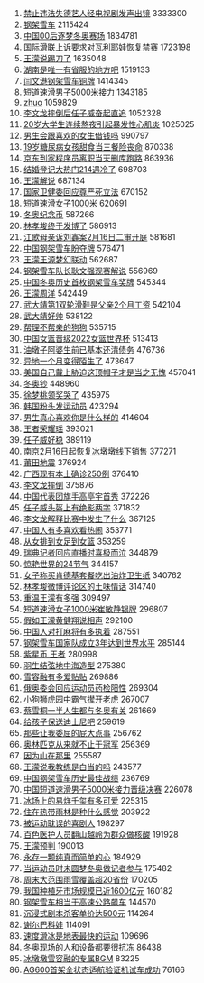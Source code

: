 1. [禁止违法失德艺人经电视剧发声出镜](https://s.weibo.com//weibo?q=%23%E7%A6%81%E6%AD%A2%E8%BF%9D%E6%B3%95%E5%A4%B1%E5%BE%B7%E8%89%BA%E4%BA%BA%E7%BB%8F%E7%94%B5%E8%A7%86%E5%89%A7%E5%8F%91%E5%A3%B0%E5%87%BA%E9%95%9C%23&Refer=top) 3333300
2. [钢架雪车](https://s.weibo.com//weibo?q=%E9%92%A2%E6%9E%B6%E9%9B%AA%E8%BD%A6&Refer=top) 2115424
3. [中国00后逐梦冬奥赛场](https://s.weibo.com//weibo?q=%23%E4%B8%AD%E5%9B%BD00%E5%90%8E%E9%80%90%E6%A2%A6%E5%86%AC%E5%A5%A5%E8%B5%9B%E5%9C%BA%23&Refer=top) 1834781
4. [国际滑联上诉要求对瓦利耶娃恢复禁赛](https://s.weibo.com//weibo?q=%23%E5%9B%BD%E9%99%85%E6%BB%91%E8%81%94%E4%B8%8A%E8%AF%89%E8%A6%81%E6%B1%82%E5%AF%B9%E7%93%A6%E5%88%A9%E8%80%B6%E5%A8%83%E6%81%A2%E5%A4%8D%E7%A6%81%E8%B5%9B%23&Refer=top) 1723198
5. [王濛说踢刀了](https://s.weibo.com//weibo?q=%23%E7%8E%8B%E6%BF%9B%E8%AF%B4%E8%B8%A2%E5%88%80%E4%BA%86%23&Refer=top) 1635048
6. [湖南是唯一有省服的地方吧](https://s.weibo.com//weibo?q=%23%E6%B9%96%E5%8D%97%E6%98%AF%E5%94%AF%E4%B8%80%E6%9C%89%E7%9C%81%E6%9C%8D%E7%9A%84%E5%9C%B0%E6%96%B9%E5%90%A7%23&Refer=top) 1519133
7. [闫文港钢架雪车铜牌](https://s.weibo.com//weibo?q=%23%E9%97%AB%E6%96%87%E6%B8%AF%E9%92%A2%E6%9E%B6%E9%9B%AA%E8%BD%A6%E9%93%9C%E7%89%8C%23&Refer=top) 1414345
8. [短道速滑男子5000米接力](https://s.weibo.com//weibo?q=%23%E7%9F%AD%E9%81%93%E9%80%9F%E6%BB%91%E7%94%B7%E5%AD%905000%E7%B1%B3%E6%8E%A5%E5%8A%9B%23&Refer=top) 1343185
9. [zhuo](https://s.weibo.com//weibo?q=zhuo&Refer=top) 1059829
10. [李文龙摔倒后任子威奋起直追](https://s.weibo.com//weibo?q=%23%E6%9D%8E%E6%96%87%E9%BE%99%E6%91%94%E5%80%92%E5%90%8E%E4%BB%BB%E5%AD%90%E5%A8%81%E5%A5%8B%E8%B5%B7%E7%9B%B4%E8%BF%BD%23&Refer=top) 1052328
11. [20岁大学生连续熬夜引起暴发性心肌炎](https://s.weibo.com//weibo?q=%2320%E5%B2%81%E5%A4%A7%E5%AD%A6%E7%94%9F%E8%BF%9E%E7%BB%AD%E7%86%AC%E5%A4%9C%E5%BC%95%E8%B5%B7%E6%9A%B4%E5%8F%91%E6%80%A7%E5%BF%83%E8%82%8C%E7%82%8E%23&Refer=top) 1025025
12. [男生会跟喜欢的女生借钱吗](https://s.weibo.com//weibo?q=%23%E7%94%B7%E7%94%9F%E4%BC%9A%E8%B7%9F%E5%96%9C%E6%AC%A2%E7%9A%84%E5%A5%B3%E7%94%9F%E5%80%9F%E9%92%B1%E5%90%97%23&Refer=top) 990797
13. [19岁糖尿病女孩甜食当三餐险丧命](https://s.weibo.com//weibo?q=%2319%E5%B2%81%E7%B3%96%E5%B0%BF%E7%97%85%E5%A5%B3%E5%AD%A9%E7%94%9C%E9%A3%9F%E5%BD%93%E4%B8%89%E9%A4%90%E9%99%A9%E4%B8%A7%E5%91%BD%23&Refer=top) 870338
14. [京东到家程序员离职当天删库跑路](https://s.weibo.com//weibo?q=%23%E4%BA%AC%E4%B8%9C%E5%88%B0%E5%AE%B6%E7%A8%8B%E5%BA%8F%E5%91%98%E7%A6%BB%E8%81%8C%E5%BD%93%E5%A4%A9%E5%88%A0%E5%BA%93%E8%B7%91%E8%B7%AF%23&Refer=top) 863936
15. [结婚登记大热门214遇冷了](https://s.weibo.com//weibo?q=%23%E7%BB%93%E5%A9%9A%E7%99%BB%E8%AE%B0%E5%A4%A7%E7%83%AD%E9%97%A8214%E9%81%87%E5%86%B7%E4%BA%86%23&Refer=top) 698703
16. [王濛解说](https://s.weibo.com//weibo?q=%23%E7%8E%8B%E6%BF%9B%E8%A7%A3%E8%AF%B4%23&Refer=top) 687134
17. [国家卫健委回应尊严死立法](https://s.weibo.com//weibo?q=%23%E5%9B%BD%E5%AE%B6%E5%8D%AB%E5%81%A5%E5%A7%94%E5%9B%9E%E5%BA%94%E5%B0%8A%E4%B8%A5%E6%AD%BB%E7%AB%8B%E6%B3%95%23&Refer=top) 670152
18. [短道速滑女子1000米](https://s.weibo.com//weibo?q=%23%E7%9F%AD%E9%81%93%E9%80%9F%E6%BB%91%E5%A5%B3%E5%AD%901000%E7%B1%B3%23&Refer=top) 620691
19. [冬奥纪念币](https://s.weibo.com//weibo?q=%E5%86%AC%E5%A5%A5%E7%BA%AA%E5%BF%B5%E5%B8%81&Refer=top) 587266
20. [林孝埈终于发博了](https://s.weibo.com//weibo?q=%23%E6%9E%97%E5%AD%9D%E5%9F%88%E7%BB%88%E4%BA%8E%E5%8F%91%E5%8D%9A%E4%BA%86%23&Refer=top) 586913
21. [江歌母亲诉刘鑫案2月16日二审开庭](https://s.weibo.com//weibo?q=%23%E6%B1%9F%E6%AD%8C%E6%AF%8D%E4%BA%B2%E8%AF%89%E5%88%98%E9%91%AB%E6%A1%882%E6%9C%8816%E6%97%A5%E4%BA%8C%E5%AE%A1%E5%BC%80%E5%BA%AD%23&Refer=top) 581681
22. [中国钢架雪车盼夺牌](https://s.weibo.com//weibo?q=%23%E4%B8%AD%E5%9B%BD%E9%92%A2%E6%9E%B6%E9%9B%AA%E8%BD%A6%E7%9B%BC%E5%A4%BA%E7%89%8C%23&Refer=top) 576471
23. [王濛王源梦幻联动](https://s.weibo.com//weibo?q=%23%E7%8E%8B%E6%BF%9B%E7%8E%8B%E6%BA%90%E6%A2%A6%E5%B9%BB%E8%81%94%E5%8A%A8%23&Refer=top) 562687
24. [钢架雪车队长耿文强观赛解说](https://s.weibo.com//weibo?q=%23%E9%92%A2%E6%9E%B6%E9%9B%AA%E8%BD%A6%E9%98%9F%E9%95%BF%E8%80%BF%E6%96%87%E5%BC%BA%E8%A7%82%E8%B5%9B%E8%A7%A3%E8%AF%B4%23&Refer=top) 556969
25. [中国冬奥历史首枚钢架雪车奖牌](https://s.weibo.com//weibo?q=%23%E4%B8%AD%E5%9B%BD%E5%86%AC%E5%A5%A5%E5%8E%86%E5%8F%B2%E9%A6%96%E6%9E%9A%E9%92%A2%E6%9E%B6%E9%9B%AA%E8%BD%A6%E5%A5%96%E7%89%8C%23&Refer=top) 545344
26. [王濛周洋](https://s.weibo.com//weibo?q=%23%E7%8E%8B%E6%BF%9B%E5%91%A8%E6%B4%8B%23&Refer=top) 542449
27. [武大靖第1双轮滑鞋是父亲2个月工资](https://s.weibo.com//weibo?q=%23%E6%AD%A6%E5%A4%A7%E9%9D%96%E7%AC%AC1%E5%8F%8C%E8%BD%AE%E6%BB%91%E9%9E%8B%E6%98%AF%E7%88%B6%E4%BA%B22%E4%B8%AA%E6%9C%88%E5%B7%A5%E8%B5%84%23&Refer=top) 542104
28. [武大靖好帅](https://s.weibo.com//weibo?q=%23%E6%AD%A6%E5%A4%A7%E9%9D%96%E5%A5%BD%E5%B8%85%23&Refer=top) 538122
29. [帮理不帮亲的狗狗](https://s.weibo.com//weibo?q=%23%E5%B8%AE%E7%90%86%E4%B8%8D%E5%B8%AE%E4%BA%B2%E7%9A%84%E7%8B%97%E7%8B%97%23&Refer=top) 535715
30. [中国女篮晋级2022女篮世界杯](https://s.weibo.com//weibo?q=%23%E4%B8%AD%E5%9B%BD%E5%A5%B3%E7%AF%AE%E6%99%8B%E7%BA%A72022%E5%A5%B3%E7%AF%AE%E4%B8%96%E7%95%8C%E6%9D%AF%23&Refer=top) 513413
31. [油墩子阿婆生前已基本还清债务](https://s.weibo.com//weibo?q=%23%E6%B2%B9%E5%A2%A9%E5%AD%90%E9%98%BF%E5%A9%86%E7%94%9F%E5%89%8D%E5%B7%B2%E5%9F%BA%E6%9C%AC%E8%BF%98%E6%B8%85%E5%80%BA%E5%8A%A1%23&Refer=top) 476736
32. [异地一个月变得陌生了](https://s.weibo.com//weibo?q=%23%E5%BC%82%E5%9C%B0%E4%B8%80%E4%B8%AA%E6%9C%88%E5%8F%98%E5%BE%97%E9%99%8C%E7%94%9F%E4%BA%86%23&Refer=top) 473647
33. [美国自己戴上胁迫这顶帽子才是当之无愧](https://s.weibo.com//weibo?q=%E7%BE%8E%E5%9B%BD%E8%87%AA%E5%B7%B1%E6%88%B4%E4%B8%8A%E8%83%81%E8%BF%AB%E8%BF%99%E9%A1%B6%E5%B8%BD%E5%AD%90%E6%89%8D%E6%98%AF%E5%BD%93%E4%B9%8B%E6%97%A0%E6%84%A7&Refer=top) 457041
34. [冬奥钞](https://s.weibo.com//weibo?q=%E5%86%AC%E5%A5%A5%E9%92%9E&Refer=top) 448960
35. [徐梦桃领奖哭了](https://s.weibo.com//weibo?q=%23%E5%BE%90%E6%A2%A6%E6%A1%83%E9%A2%86%E5%A5%96%E5%93%AD%E4%BA%86%23&Refer=top) 435975
36. [韩国粉头发运动员](https://s.weibo.com//weibo?q=%E9%9F%A9%E5%9B%BD%E7%B2%89%E5%A4%B4%E5%8F%91%E8%BF%90%E5%8A%A8%E5%91%98&Refer=top) 423294
37. [男生真心喜欢你是什么样的](https://s.weibo.com//weibo?q=%23%E7%94%B7%E7%94%9F%E7%9C%9F%E5%BF%83%E5%96%9C%E6%AC%A2%E4%BD%A0%E6%98%AF%E4%BB%80%E4%B9%88%E6%A0%B7%E7%9A%84%23&Refer=top) 414604
38. [王者荣耀瑶](https://s.weibo.com//weibo?q=%E7%8E%8B%E8%80%85%E8%8D%A3%E8%80%80%E7%91%B6&Refer=top) 393021
39. [任子威好稳](https://s.weibo.com//weibo?q=%23%E4%BB%BB%E5%AD%90%E5%A8%81%E5%A5%BD%E7%A8%B3%23&Refer=top) 389119
40. [南京2月16日起恢复冰墩墩线下销售](https://s.weibo.com//weibo?q=%23%E5%8D%97%E4%BA%AC2%E6%9C%8816%E6%97%A5%E8%B5%B7%E6%81%A2%E5%A4%8D%E5%86%B0%E5%A2%A9%E5%A2%A9%E7%BA%BF%E4%B8%8B%E9%94%80%E5%94%AE%23&Refer=top) 377271
41. [莆田地震](https://s.weibo.com//weibo?q=%E8%8E%86%E7%94%B0%E5%9C%B0%E9%9C%87&Refer=top) 376924
42. [广西现有本土确诊250例](https://s.weibo.com//weibo?q=%23%E5%B9%BF%E8%A5%BF%E7%8E%B0%E6%9C%89%E6%9C%AC%E5%9C%9F%E7%A1%AE%E8%AF%8A250%E4%BE%8B%23&Refer=top) 376410
43. [李文龙摔倒](https://s.weibo.com//weibo?q=%23%E6%9D%8E%E6%96%87%E9%BE%99%E6%91%94%E5%80%92%23&Refer=top) 375876
44. [中国代表团旗手高亭宇首秀](https://s.weibo.com//weibo?q=%23%E4%B8%AD%E5%9B%BD%E4%BB%A3%E8%A1%A8%E5%9B%A2%E6%97%97%E6%89%8B%E9%AB%98%E4%BA%AD%E5%AE%87%E9%A6%96%E7%A7%80%23&Refer=top) 372226
45. [任子威头盔上有绝影两字](https://s.weibo.com//weibo?q=%23%E4%BB%BB%E5%AD%90%E5%A8%81%E5%A4%B4%E7%9B%94%E4%B8%8A%E6%9C%89%E7%BB%9D%E5%BD%B1%E4%B8%A4%E5%AD%97%23&Refer=top) 371832
46. [李文龙解释比赛中发生了什么](https://s.weibo.com//weibo?q=%23%E6%9D%8E%E6%96%87%E9%BE%99%E8%A7%A3%E9%87%8A%E6%AF%94%E8%B5%9B%E4%B8%AD%E5%8F%91%E7%94%9F%E4%BA%86%E4%BB%80%E4%B9%88%23&Refer=top) 367125
47. [中国人有多喜欢看热闹](https://s.weibo.com//weibo?q=%23%E4%B8%AD%E5%9B%BD%E4%BA%BA%E6%9C%89%E5%A4%9A%E5%96%9C%E6%AC%A2%E7%9C%8B%E7%83%AD%E9%97%B9%23&Refer=top) 353771
48. [从女排到女足到女篮](https://s.weibo.com//weibo?q=%23%E4%BB%8E%E5%A5%B3%E6%8E%92%E5%88%B0%E5%A5%B3%E8%B6%B3%E5%88%B0%E5%A5%B3%E7%AF%AE%23&Refer=top) 353259
49. [瑞典记者回应直播时喜极而泣](https://s.weibo.com//weibo?q=%23%E7%91%9E%E5%85%B8%E8%AE%B0%E8%80%85%E5%9B%9E%E5%BA%94%E7%9B%B4%E6%92%AD%E6%97%B6%E5%96%9C%E6%9E%81%E8%80%8C%E6%B3%A3%23&Refer=top) 344879
50. [惊艳世界的24节气](https://s.weibo.com//weibo?q=%23%E6%83%8A%E8%89%B3%E4%B8%96%E7%95%8C%E7%9A%8424%E8%8A%82%E6%B0%94%23&Refer=top) 344157
51. [女子称买肯德基套餐吃出油炸卫生纸](https://s.weibo.com//weibo?q=%23%E5%A5%B3%E5%AD%90%E7%A7%B0%E4%B9%B0%E8%82%AF%E5%BE%B7%E5%9F%BA%E5%A5%97%E9%A4%90%E5%90%83%E5%87%BA%E6%B2%B9%E7%82%B8%E5%8D%AB%E7%94%9F%E7%BA%B8%23&Refer=top) 340762
52. [林孝埈微博评论区的土味情话](https://s.weibo.com//weibo?q=%23%E6%9E%97%E5%AD%9D%E5%9F%88%E5%BE%AE%E5%8D%9A%E8%AF%84%E8%AE%BA%E5%8C%BA%E7%9A%84%E5%9C%9F%E5%91%B3%E6%83%85%E8%AF%9D%23&Refer=top) 314740
53. [重温王濛有多强](https://s.weibo.com//weibo?q=%23%E9%87%8D%E6%B8%A9%E7%8E%8B%E6%BF%9B%E6%9C%89%E5%A4%9A%E5%BC%BA%23&Refer=top) 309497
54. [短道速滑女子1000米崔敏静银牌](https://s.weibo.com//weibo?q=%23%E7%9F%AD%E9%81%93%E9%80%9F%E6%BB%91%E5%A5%B3%E5%AD%901000%E7%B1%B3%E5%B4%94%E6%95%8F%E9%9D%99%E9%93%B6%E7%89%8C%23&Refer=top) 296807
55. [假如王濛黄健翔说相声](https://s.weibo.com//weibo?q=%23%E5%81%87%E5%A6%82%E7%8E%8B%E6%BF%9B%E9%BB%84%E5%81%A5%E7%BF%94%E8%AF%B4%E7%9B%B8%E5%A3%B0%23&Refer=top) 292100
56. [中国人对打麻将有多执着](https://s.weibo.com//weibo?q=%23%E4%B8%AD%E5%9B%BD%E4%BA%BA%E5%AF%B9%E6%89%93%E9%BA%BB%E5%B0%86%E6%9C%89%E5%A4%9A%E6%89%A7%E7%9D%80%23&Refer=top) 287551
57. [钢架雪车国家队成立3年达到世界水平](https://s.weibo.com//weibo?q=%23%E9%92%A2%E6%9E%B6%E9%9B%AA%E8%BD%A6%E5%9B%BD%E5%AE%B6%E9%98%9F%E6%88%90%E7%AB%8B3%E5%B9%B4%E8%BE%BE%E5%88%B0%E4%B8%96%E7%95%8C%E6%B0%B4%E5%B9%B3%23&Refer=top) 285144
58. [紫星币 王者](https://s.weibo.com//weibo?q=%E7%B4%AB%E6%98%9F%E5%B8%81%20%E7%8E%8B%E8%80%85&Refer=top) 280998
59. [羽生结弦地中海造型](https://s.weibo.com//weibo?q=%23%E7%BE%BD%E7%94%9F%E7%BB%93%E5%BC%A6%E5%9C%B0%E4%B8%AD%E6%B5%B7%E9%80%A0%E5%9E%8B%23&Refer=top) 275380
60. [雪容融有多爱贴贴](https://s.weibo.com//weibo?q=%23%E9%9B%AA%E5%AE%B9%E8%9E%8D%E6%9C%89%E5%A4%9A%E7%88%B1%E8%B4%B4%E8%B4%B4%23&Refer=top) 269886
61. [俄奥委会回应运动员药检阳性](https://s.weibo.com//weibo?q=%23%E4%BF%84%E5%A5%A5%E5%A7%94%E4%BC%9A%E5%9B%9E%E5%BA%94%E8%BF%90%E5%8A%A8%E5%91%98%E8%8D%AF%E6%A3%80%E9%98%B3%E6%80%A7%23&Refer=top) 269304
62. [小狗狮虎园中霸气撵开老虎](https://s.weibo.com//weibo?q=%23%E5%B0%8F%E7%8B%97%E7%8B%AE%E8%99%8E%E5%9B%AD%E4%B8%AD%E9%9C%B8%E6%B0%94%E6%92%B5%E5%BC%80%E8%80%81%E8%99%8E%23&Refer=top) 267007
63. [蔡雪桐一半人生都与冬奥有关](https://s.weibo.com//weibo?q=%23%E8%94%A1%E9%9B%AA%E6%A1%90%E4%B8%80%E5%8D%8A%E4%BA%BA%E7%94%9F%E9%83%BD%E4%B8%8E%E5%86%AC%E5%A5%A5%E6%9C%89%E5%85%B3%23&Refer=top) 261669
64. [给孩子保送迪士尼吧](https://s.weibo.com//weibo?q=%23%E7%BB%99%E5%AD%A9%E5%AD%90%E4%BF%9D%E9%80%81%E8%BF%AA%E5%A3%AB%E5%B0%BC%E5%90%A7%23&Refer=top) 259619
65. [那些让我委屈的屁大点事](https://s.weibo.com//weibo?q=%23%E9%82%A3%E4%BA%9B%E8%AE%A9%E6%88%91%E5%A7%94%E5%B1%88%E7%9A%84%E5%B1%81%E5%A4%A7%E7%82%B9%E4%BA%8B%23&Refer=top) 256762
66. [奥林匹克从来就不止于冠军](https://s.weibo.com//weibo?q=%23%E5%A5%A5%E6%9E%97%E5%8C%B9%E5%85%8B%E4%BB%8E%E6%9D%A5%E5%B0%B1%E4%B8%8D%E6%AD%A2%E4%BA%8E%E5%86%A0%E5%86%9B%23&Refer=top) 256369
67. [因为山在那里](https://s.weibo.com//weibo?q=%E5%9B%A0%E4%B8%BA%E5%B1%B1%E5%9C%A8%E9%82%A3%E9%87%8C&Refer=top) 255587
68. [王濛说我教练是白当的吗](https://s.weibo.com//weibo?q=%23%E7%8E%8B%E6%BF%9B%E8%AF%B4%E6%88%91%E6%95%99%E7%BB%83%E6%98%AF%E7%99%BD%E5%BD%93%E7%9A%84%E5%90%97%23&Refer=top) 243577
69. [中国钢架雪车历史最佳战绩](https://s.weibo.com//weibo?q=%23%E4%B8%AD%E5%9B%BD%E9%92%A2%E6%9E%B6%E9%9B%AA%E8%BD%A6%E5%8E%86%E5%8F%B2%E6%9C%80%E4%BD%B3%E6%88%98%E7%BB%A9%23&Refer=top) 236769
70. [中国短道速滑男子5000米接力晋级决赛](https://s.weibo.com//weibo?q=%23%E4%B8%AD%E5%9B%BD%E7%9F%AD%E9%81%93%E9%80%9F%E6%BB%91%E7%94%B7%E5%AD%905000%E7%B1%B3%E6%8E%A5%E5%8A%9B%E6%99%8B%E7%BA%A7%E5%86%B3%E8%B5%9B%23&Refer=top) 226078
71. [冰场上的易烊千玺有多可爱](https://s.weibo.com//weibo?q=%23%E5%86%B0%E5%9C%BA%E4%B8%8A%E7%9A%84%E6%98%93%E7%83%8A%E5%8D%83%E7%8E%BA%E6%9C%89%E5%A4%9A%E5%8F%AF%E7%88%B1%23&Refer=top) 225315
72. [住在热带雨林是种什么感觉](https://s.weibo.com//weibo?q=%23%E4%BD%8F%E5%9C%A8%E7%83%AD%E5%B8%A6%E9%9B%A8%E6%9E%97%E6%98%AF%E7%A7%8D%E4%BB%80%E4%B9%88%E6%84%9F%E8%A7%89%23&Refer=top) 203922
73. [被运动耽误的喜剧人](https://s.weibo.com//weibo?q=%23%E8%A2%AB%E8%BF%90%E5%8A%A8%E8%80%BD%E8%AF%AF%E7%9A%84%E5%96%9C%E5%89%A7%E4%BA%BA%23&Refer=top) 198297
74. [百色医护人员翻山越岭为群众做核酸](https://s.weibo.com//weibo?q=%23%E7%99%BE%E8%89%B2%E5%8C%BB%E6%8A%A4%E4%BA%BA%E5%91%98%E7%BF%BB%E5%B1%B1%E8%B6%8A%E5%B2%AD%E4%B8%BA%E7%BE%A4%E4%BC%97%E5%81%9A%E6%A0%B8%E9%85%B8%23&Refer=top) 191928
75. [王濛预判](https://s.weibo.com//weibo?q=%E7%8E%8B%E6%BF%9B%E9%A2%84%E5%88%A4&Refer=top) 190013
76. [永存一颗纯真而简单的心](https://s.weibo.com//weibo?q=%23%E6%B0%B8%E5%AD%98%E4%B8%80%E9%A2%97%E7%BA%AF%E7%9C%9F%E8%80%8C%E7%AE%80%E5%8D%95%E7%9A%84%E5%BF%83%23&Refer=top) 184929
77. [当运动员时未圆梦冬奥做记者参与](https://s.weibo.com//weibo?q=%23%E5%BD%93%E8%BF%90%E5%8A%A8%E5%91%98%E6%97%B6%E6%9C%AA%E5%9C%86%E6%A2%A6%E5%86%AC%E5%A5%A5%E5%81%9A%E8%AE%B0%E8%80%85%E5%8F%82%E4%B8%8E%23&Refer=top) 175482
78. [周末大范围雨雪覆盖超20省份](https://s.weibo.com//weibo?q=%23%E5%91%A8%E6%9C%AB%E5%A4%A7%E8%8C%83%E5%9B%B4%E9%9B%A8%E9%9B%AA%E8%A6%86%E7%9B%96%E8%B6%8520%E7%9C%81%E4%BB%BD%23&Refer=top) 170205
79. [我国种植牙市场规模已近1600亿元](https://s.weibo.com//weibo?q=%23%E6%88%91%E5%9B%BD%E7%A7%8D%E6%A4%8D%E7%89%99%E5%B8%82%E5%9C%BA%E8%A7%84%E6%A8%A1%E5%B7%B2%E8%BF%911600%E4%BA%BF%E5%85%83%23&Refer=top) 160182
80. [钢架雪车相当于高速公路飙车](https://s.weibo.com//weibo?q=%23%E9%92%A2%E6%9E%B6%E9%9B%AA%E8%BD%A6%E7%9B%B8%E5%BD%93%E4%BA%8E%E9%AB%98%E9%80%9F%E5%85%AC%E8%B7%AF%E9%A3%99%E8%BD%A6%23&Refer=top) 144570
81. [沉浸式剧本杀客单价达500元](https://s.weibo.com//weibo?q=%23%E6%B2%89%E6%B5%B8%E5%BC%8F%E5%89%A7%E6%9C%AC%E6%9D%80%E5%AE%A2%E5%8D%95%E4%BB%B7%E8%BE%BE500%E5%85%83%23&Refer=top) 114264
82. [谢尔巴科娃](https://s.weibo.com//weibo?q=%E8%B0%A2%E5%B0%94%E5%B7%B4%E7%A7%91%E5%A8%83&Refer=top) 114091
83. [速度滑冰是地表最快的运动](https://s.weibo.com//weibo?q=%23%E9%80%9F%E5%BA%A6%E6%BB%91%E5%86%B0%E6%98%AF%E5%9C%B0%E8%A1%A8%E6%9C%80%E5%BF%AB%E7%9A%84%E8%BF%90%E5%8A%A8%23&Refer=top) 109696
84. [冬奥现场的人和设备都要很抗冻](https://s.weibo.com//weibo?q=%23%E5%86%AC%E5%A5%A5%E7%8E%B0%E5%9C%BA%E7%9A%84%E4%BA%BA%E5%92%8C%E8%AE%BE%E5%A4%87%E9%83%BD%E8%A6%81%E5%BE%88%E6%8A%97%E5%86%BB%23&Refer=top) 86438
85. [冰墩墩雪容融的专属BGM](https://s.weibo.com//weibo?q=%23%E5%86%B0%E5%A2%A9%E5%A2%A9%E9%9B%AA%E5%AE%B9%E8%9E%8D%E7%9A%84%E4%B8%93%E5%B1%9EBGM%23&Refer=top) 83225
86. [AG600首架全状态适航验证机试车成功](https://s.weibo.com//weibo?q=%23AG600%E9%A6%96%E6%9E%B6%E5%85%A8%E7%8A%B6%E6%80%81%E9%80%82%E8%88%AA%E9%AA%8C%E8%AF%81%E6%9C%BA%E8%AF%95%E8%BD%A6%E6%88%90%E5%8A%9F%23&Refer=top) 76166

